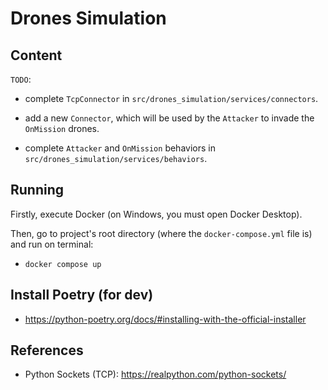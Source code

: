 # Drones Simulation

## Content

`TODO`: 

- complete `TcpConnector` in `src/drones_simulation/services/connectors`.

- add a new `Connector`, which will be used by the `Attacker` to invade the `OnMission` drones.

- complete `Attacker` and `OnMission` behaviors in `src/drones_simulation/services/behaviors`.

## Running

Firstly, execute Docker (on Windows, you must open Docker Desktop).

Then, go to project's root directory (where the `docker-compose.yml` file is) and run on terminal:

- `docker compose up`

## Install Poetry (for dev)

- https://python-poetry.org/docs/#installing-with-the-official-installer

## References

- Python Sockets (TCP): https://realpython.com/python-sockets/
